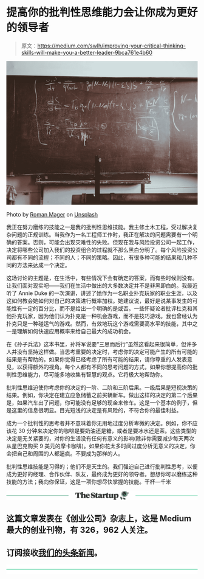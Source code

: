 # 提高你的批判性思维能力会让你成为更好的领导者

> 原文：<https://medium.com/swlh/improving-your-critical-thinking-skills-will-make-you-a-better-leader-9bca761e4b60>

![](img/ad1f120e49e2513fae15ed2098a215a9.png)

Photo by [Roman Mager](https://unsplash.com/photos/5mZ_M06Fc9g?utm_source=unsplash&utm_medium=referral&utm_content=creditCopyText) on [Unsplash](https://unsplash.com/search/photos/mathematics?utm_source=unsplash&utm_medium=referral&utm_content=creditCopyText)

我正在努力磨练的技能之一是我的批判性思维技能。我主修土木工程，受过解决复杂问题的正规训练。当我作为一名工程师工作时，我正在解决的问题需要有一个明确的答案。否则，可能会出现灾难性的失败。但现在我与风险投资公司一起工作，决定将哪些公司加入我们的投资组合的过程就不那么黑白分明了。每个风险投资公司都有不同的流程；不同的人；不同的策略。因此，有很多种可能的结果和几种不同的方法来达成一个决定。

这场讨论的主题是，在生活中，有些情况下会有确定的答案，而有些时候则没有。让我们面对现实吧——我们在生活中做出的大多数决定并不是非黑即白的。我最近听了 Annie Duke 的一次演讲，讲述了她作为一名职业扑克玩家的职业生涯，以及这如何教会她如何对自己的决策进行概率加权。她建议说，最好是说某事发生的可能性有一定的百分比，而不是给出一个明确的是或否。一些怀疑论者批评杜克和其他扑克玩家，因为他们认为扑克是一种机会游戏，而不是技巧游戏。我也曾经认为扑克只是一种碰运气的游戏。然而，有效地玩这个游戏需要高水平的技能，其中之一是理解如何快速应用概率来给自己最大的成功机会。

在《孙子兵法》这本书里，孙将军说要“三思而后行”虽然这看起来很简单，但许多人并没有坚持这样做。当思考重要的决定时，考虑你的决定可能产生的所有可能的结果是有帮助的。如果你觉得已经考虑了所有可能的结果，请你尊重的人发表意见，以获得额外的视角。每个人都有不同的思考问题的方式，如果你想提高你的批判性思维能力，尽可能多地收集有智慧的观点。它将极大地帮助你。

批判性思维迫使你考虑你的决定的一阶、二阶和三阶后果。一级后果是短视决策的结果。例如，你决定在建立应急储蓄之前买辆新车。做出这样的决定的第二个后果是，如果汽车出了问题，你可能没有足够的现金来修车。这是一个基本的例子，但是这里的信息很明显。目光短浅的决定是有风险的，不符合你的最佳利益。

成为一个批判性的思考者并不意味着你无用地过度分析卑微的决定。例如，你不应该花 30 分钟来决定你的咖啡是要奶油还是糖，或者是要冰水还是茶。这些类型的决定是无关紧要的，对你的生活没有任何有意义的影响(除非你需要减少每天两次从星巴克购买 9 美元的摩卡咖啡)。如果你花太多时间过度分析无意义的决定，你会把自己和周围的人都逼疯。不要成为那样的人。

批判性思维技能是习得的；他们不是天生的。我们强迫自己进行批判性思考，以便成为更好的经理、合作伙伴、队友，最终成为更好的领导者。想想你可以磨练这种技能的方法；我向你保证，这是一项你想尽快掌握的技能。干杯—千米

[![](img/308a8d84fb9b2fab43d66c117fcc4bb4.png)](https://medium.com/swlh)

## 这篇文章发表在《创业公司》杂志上，这是 Medium 最大的创业刊物，有 326，962 人关注。

## 订阅接收[我们的头条新闻](http://growthsupply.com/the-startup-newsletter/)。

[![](img/b0164736ea17a63403e660de5dedf91a.png)](https://medium.com/swlh)